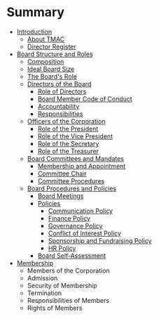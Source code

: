 # Summary

* [Introduction](README.md)
  * [About TMAC](about-tmac.md)
  * [Director Register](director-register.md)
* [Board Structure and Roles](board-structure-and-roles/README.md)
  * [Composition](board-structure-and-roles/composition.md)
  * [Ideal Board Size](board-structure-and-roles/ideal-board-size.md)
  * [The Board's Role](board-structure-and-roles/the-boards-role.md)
  * [Directors of the Board](board-structure-and-roles/directors-of-the-board.md)
    * [Role of Directors](board-structure-and-roles/role-of-directors.md)
    * [Board Member Code of Conduct](/board-structure-and-roles/code-of-conduct.md)
    * [Accountability](board-structure-and-roles/accountability.md)
    * [Responsibilities](board-structure-and-roles/responsibilities.md)
  * [Officers of the Corporation](board-structure-and-roles/officers-of-the-corporation.md)
    * [Role of the President](board-structure-and-roles/officers-of-the-corporation/role-of-the-president.md)
    * [Role of the Vice President](board-structure-and-roles/officers-of-the-corporation/role-of-the-vice-president.md)
    * [Role of the Secretary](board-structure-and-roles/officers-of-the-corporation/role-of-the-secretary.md)
    * [Role of the Treasurer](board-structure-and-roles/officers-of-the-corporation/role-of-the-treasurer.md)
  * [Board Committees and Mandates](board-structure-and-roles/board-committees-and-mandates.md)
    * [Membership and Appointment](board-structure-and-roles/board-committees-and-mandates/membership-and-appointment.md)
    * [Committee Chair](board-structure-and-roles/board-committees-and-mandates/committee-chair.md)
    * [Committee Procedures](board-structure-and-roles/board-committees-and-mandates/committee-procedures.md)
  * [Board Procedures and Policies](board-procedures/README.md)
    * [Board Meetings](board-procedures/board-meetings.md)
    * [Policies](policies/README.md)
      * [Communication Policy](policies/communication-policy.md)
      * [Finance Policy](policies/finance-policy.md)
      * [Governance Policy](policies/governance-policy.md)
      * [Conflict of Interest Policy](policies/conflict-of-interest-policy.md)
      * [Sponsorship and Fundraising Policy](policies/sponsorship-and-fundraising-policy.md)
      * [HR Policy](policies/hr-policy.md)
    * [Board Self-Assessment](board-procedures/board-self-assessment.md)
* [Membership](membership/README.md)
  * Members of the Corporation
  * Admission
  * Security of Membership
  * Termination
  * Responsibilities of Members
  * Rights of Members

